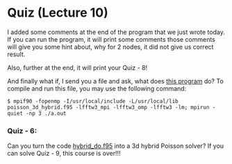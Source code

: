 # Quiz (Lecture 10)

I added some comments at the end of the program that we just wrote today. If you can run the program, it will print some comments those comments will give you some hint about, why for 2 nodes, it did not give us correct result.
    
Also, further at the end, it will print your Quiz - 8!

And finally what if, I send you a file and ask, what does [this program](../code/poisson_3d_hybrid.md) do?
To compile and run this file, you may use the following command:

```console
$ mpif90 -fopenmp -I/usr/local/include -L/usr/local/lib poisson_3d_hybrid.f95 -lfftw3_mpi -lfftw3_omp -lfftw3 -lm; mpirun -quiet -np 3 ./a.out
```

### Quiz - 6: 
Can you turn the code [hybrid_do.f95](https://github.com/RupakMukherjee/pseudo-spectral-crash-course/blob/master/hybrid_do.f95) into a 3d hybrid Poisson solver?
If you can solve Quiz - 9, this course is over!!!
